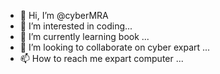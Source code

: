 - 👋 Hi, I’m @cyberMRA
- 👀 I’m interested in coding...
- 🌱 I’m currently learning book ...
- 💞️ I’m looking to collaborate on cyber expart ...
- 📫 How to reach me expart computer  ...

<!---
cyberMRA/cyberMRA is a ✨ special ✨ repository because its `README.md` (this file) appears on your GitHub profile.
You can click the Preview link to take a look at your changes.
github/cyberMRa
--->
